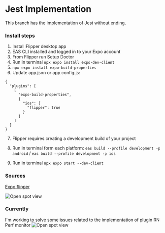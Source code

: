 # Jest Implementation

This branch has the implementation of Jest without ending.

### Install steps

1. Install Flipper desktop app
2. EAS CLI installed and logged in to your Expo account
3. From Flipper run Setup Doctor
4. Run in terminal ```npx expo install expo-dev-client```
5. ```npx expo install expo-build-properties```
6. Update app.json or app.config.js:

```
{
  "plugins": [
    [
      "expo-build-properties",
      {
        "ios": {
          "flipper": true
        }
      }
    ]
  ]
}
```

7. Flipper requires creating a development build of your project
8. Run in terminal form each platform:
```eas build --profile development -p android``` /
```eas build --profile development -p ios```

9. Run in terminal ```npx expo start --dev-client```

### Sources
[Expo flipper](https://docs.expo.dev/guides/using-flipper/)

![Open spot view](https://github.com/gabalfa/open-spot-expo/blob/feature/flipperImplementation/previews/IMG-FLIPPER.png)


### Currently 
I'm working to solve some issues related to the implementation of plugin RN Perf monitor
![Open spot view](https://github.com/gabalfa/open-spot-expo/blob/feature/flipperImplementation/previews/IMG-OPEN-SPOT-7.png)
